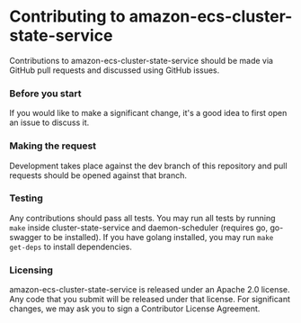 # Contributing to amazon-ecs-cluster-state-service
Contributions to amazon-ecs-cluster-state-service should be made via GitHub pull requests and discussed using GitHub issues.

### Before you start
If you would like to make a significant change, it's a good idea to first open an issue to discuss it.

### Making the request
Development takes place against the dev branch of this repository and pull requests should be opened against that branch.

### Testing
Any contributions should pass all tests.
You may run all tests by running `make` inside cluster-state-service and daemon-scheduler (requires go, go-swagger to be installed). If you have golang installed, you may run `make get-deps` to install dependencies.

### Licensing
amazon-ecs-cluster-state-service is released under an Apache 2.0 license. Any code that you submit will be released under that license.
For significant changes, we may ask you to sign a Contributor License Agreement.
